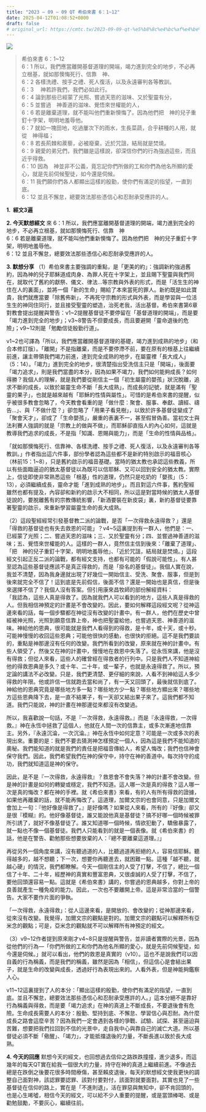 ```yaml
---
title: "2023 – 09 – 09 QT 希伯來書 6：1~12"
date: 2025-04-12T01:08:52+0800
draft: false
# original_url: https://cmtc.tw/2023-09-09-qt-%e5%b8%8c%e4%bc%af%e4%be%86%e6%9b%b8-6%ef%bc%9a112
---
```


![](/images/qt.jpg)
> 希伯來書 6：1\~12  
> 6：1 所以，我們應當離開基督道理的開端，竭力進到完全的地步，不必再立根基，就如那懊悔死行、信靠　神、  
> 6：2 各樣洗禮、按手之禮、死人復活，以及永遠審判各等教訓。  
> 6：3 　神若許我們，我們必如此行。  
> 6：4 論到那些已經蒙了光照、嘗過天恩的滋味、又於聖靈有分，  
> 6：5 並嘗過　神善道的滋味、覺悟來世權能的人，  
> 6：6 若是離棄道理，就不能叫他們重新懊悔了。因為他們把　神的兒子重釘十字架，明明地羞辱他。  
> 6：7 就如一塊田地，吃過屢次下的雨水，生長菜蔬，合乎耕種的人用，就從　神得福；  
> 6：8 若長荊棘和蒺藜，必被廢棄，近於咒詛，結局就是焚燒。  
> 6：9 親愛的弟兄們，我們雖是這樣說，卻深信你們的行為強過這些，而且近乎得救。  
> 6：10 因為　神並非不公義，竟忘記你們所做的工和你們為他名所顯的愛心，就是先前伺候聖徒，如今還是伺候。  
> 6：11 我們願你們各人都顯出這樣的殷勤，使你們有滿足的指望，一直到底。  
> 6：12 並且不懈怠，總要效法那些憑信心和忍耐承受應許的人。

**1.  經文3遍**

**2. 今天默想經文**
來 6：1 所以，我們應當離開基督道理的開端，竭力進到完全的地步，不必再立根基，就如那懊悔死行、信靠　神  
6：6 若是離棄道理，就不能叫他們重新懊悔了。因為他們把　神的兒子重釘十字架，明明地羞辱他。  
6：12 並且不懈怠，總要效法那些憑信心和忍耐承受應許的人。

**3. 默想分享**
（1）希伯來書主要強調的重點，是「更美的約」：強調新約強過舊約，因為神的兒子耶穌道成肉身、為罪人死在十字架上，並且賜下聖靈與我們同在，就取代了舊約的獻祭、儀文、律法…等宗教與外表的形式，而是「活生生的神住在人的裏面」，並將一個「新的生命」賜給了本來當死的罪人。新約既是如此寶貴，我們就應當要「除舊佈新」，不再死守宗教的形式與外表，而是學習與一位活生生的神同住同行，並且接受聖靈的塑造，治死老我，活出基督。希伯來書第6章對教會提出提醒與警告：v1\~2提醒基督徒不要停留在「基督道理的開端」，而是要「竭力進到完全的地步」；v3\~8警告不但要成長，而且要避開「靈命退後的危險」；v9\~12則是「勉勵信徒殷勤行道」。

v1\~2也可譯為「所以，我們應當離開基督道理的基礎，竭力進到成熟的地步」（和合本修訂版）。「離開」不是指離棄，而是不要停滯不前，要在原有的根基上往繼續前進，讓主帶領我們竭力前進，達到完全成熟的地步，在屬靈裡「長大成人」（5：14）。「竭力」進到完全的地步，很清楚指出受洗信主只是「開端」，後面要「竭力追求」，則是我們當盡的本分，因為如果不竭力，我們如何能夠成長？如何得勝？我個人的理解，就是我們要從剛信主一個「初生屬靈的嬰孩」狀況脫離，追求不斷的成長，以致於屬靈生命不斷「長大成熟」，而成長的記號，就是滿有「聖靈的果子」，也就是越來越有「耶穌的性情與屬性」。可惜的是希伯來書的提醒，似乎被很多教會忽略了，今天教會看重的是「做什麼：聚會、服事、奉獻、讀經、禱告…」、與「不做什麼？」卻忽略了「用果子看見樹」，以致於許多基督徒變成了「聚會天才」，卻成了「生命嬰孩」，嚴重的表裏不一，甚至假冒偽善。當初文士與法利賽人強調的就是「宗教上的做與不做」，而耶穌卻直指人的內心如何，這就是教導我們追求的成長，不是指「知識、恩賜與能力」，而是「生命的性情與品格」。

「就如那懊悔死行、信靠神、各樣洗禮、按手之禮、死人復活，以及永遠審判各等教訓。」作者指出這六件事，部份學者認為這些都不是新約特別啟示的福音核心（林前15：1\~8），只是舊約啟示的福音基礎。當時的猶太教也承認這些教義，所以有些面臨逼迫的猶太基督徒以為既可以信耶穌、又可以回到安全的猶太教。實際上，信徒即使非常熟悉這些「根基」性的道理，仍然只是吃奶的「嬰孩」（5：13），必須繼續成長，靈命才能「進到成熟的地步」。而且對這六件事，舊約聖經雖然也都有提及，內容卻和新約的啟示大不相同，所以這是對當時候的猶太人基督徒說的，要脫離舊有的宗教傳統影響，「新酒要裝在新皮袋」裏，新約基督徒要靠著聖靈的啟示，來重新學習屬靈生命的長大成熟。

（2）這段聖經經常引發基督教二派的論戰，是否「一次得救永遠得救？」還是「得救的基督徒也有失去救恩的可能」？v4\~5這裏提到有一群人，他們是：一、已經蒙了光照；二、嘗過天恩的滋味；三、又於聖靈有分；四、並嘗過神善道的滋味；五、覺悟來世權能的人。這樣的一群人，竟然信主信到後來：「離棄了道理」、「把　神的兒子重釘十字架，明明地羞辱他」、「近於咒詛，結局就是焚燒。」這段經文引起正反二派的論戰，都有經文支持，也都有可能的「假說可能性」。有人甚至認為這些基督徒應該不是真正得救的，而是「掛名的基督徒」。我個人實在說，我並不清楚，因為我身邊就出現了好幾位一開始信主、受洗、聚會、服事，但是到後來就完全不信了！這到底是先前假信，後面不信？還是一開始也是真信，但是後來選擇不信了？我個人沒有答案。但引用康來昌牧師的部份解經資料：  
「我認為，這些人真是得救了。因為就我們人可以看到的地方，這些人真是得救的人。但我相信神預定的計畫是不會改變的。因此，要如何解釋這段經文呢？從神這邊來看的話，每一個步驟都在神從沒有改變的計畫中。有一群人，他們在歷史中曾經被神光照，光照到願意信靠上帝，神也把聖靈給他，也嘗過天恩、神善道的滋味。神給他的恩典，很可能就是我們人看得到的得救，是十年，或十天，或十秒。可能神慢慢的收回這些恩典；可能他很快的感動，也很快的拒絕。這不是我們要談的，重點是神那邊沒有任何的改變。我們所看到的改變，原來就在神的計畫中。有些人領受了，然後又在神的計畫中，慢慢地在救恩中失落了。從永恆來講，他是沒有得救；但從人來看，這些人的確曾經在得救者的行列中。只是我們人不知道神給他的得救恩典是多久？或十年、二十年，或一輩子，也就是永遠得救了。所以，預定論的講法不必改變。只是，我們更清楚、更仔細的來說，人看不到神給這人多少得救的年限。他或許信一信就跑去當和尚了，有一天又回頭了，最後就信到底了。神給他的恩典究竟是哪些地方多一點？哪些地方少一點？哪些地方顯出來？哪些地方這些恩典降下去，是一直不結果子，有一天卻又結出果子來了。這我們都不知道。我們只能說，神的計畫在神那邊從來都沒有改變過。

所以，我喜歡說一句話，不是『一次得救，永遠得救。』而是『永遠得救，一次得救。』神在永恆中拯救了這個人，他就在人間一次的信靠主，或多次漸進地信靠主。另外，『永遠沉淪，一次沉淪。』神在永恆中如何定意？可能是一次或多次的表現出來。重要的是：我們不要去猜測神怎樣預定一個人，因為這是我們不能知道的奧秘。我們能知道的就是我們的責任是把福音傳給人，希望人悔改；我們也信神會保守我們。因此，我們希望我們在神的保守中，持守在神的善道中。每次持守的成功，我們就知道這是神的保守。

因此，是不是『一次得救，永遠得救』？救恩會不會失落？神的計畫不會改變。但是神的計畫是如何的轉變或穩定，我們不知道。這人哪一次是真的得救？這人哪一次是真的悔改？都在神的手裡。就《希伯來書》來看，有的人有所有得救的證據，如果他再離棄的話，就不能再悔改了。這道理，加爾文宗的也會同意，只是加爾文會加上一句：『他好像是得救了。』是好像嗎？如果從人來看，所有的『好像』卻又是很『模糊』的。他好像基督徒，誰又能說他真是基督徒？搞不好哪一個時候被罪所引誘了，就好不像基督徒了。誰又知道哪一個時候，情欲犯動了，驕傲暴露了，就一點也不像一個基督徒。我們人只能看到的就是一個表像。就《希伯來書》的話，他是在警告、勸勉那些想要放棄的人：『總不要離棄這道理。』」

再從另外一個角度來講，沒有聽過道的人，比聽過道再拒絕的人，容易信耶穌。聽得越多的，越不想聽；下一次，想要你再聽進去，就困難一點。這種「越不聽，就越心硬」的情況，我們都瞭解。今天一個剛信主的人受了打擊，不信了，總比一個信了十年、二十年，經歷神的真實和豐富恩典，又很虔誠的人受了打擊，不信了，要他回頭還容易一點。這就是《希伯來書》講的，你嘗過的恩典越多，你對上帝的良善就產生一種免疫的能力。因此，一次也不要離開上帝。這是非常洽當的一個警告。大家不要作片面的爭執。

「一次得救，永遠得救」：從人這邊來看，是開放的、會改變的；從神那邊來看，從來沒有改變。我覺得，加爾文宗的觀點是對的。加爾文宗的觀點可以解釋所有亞米念的觀點；可是，亞米念的觀點就不可以解釋所有神預定的經文。

（3）v9\~12作者提到原來剛才v4\~8只是提醒與警告，並非讀者實際的光景，因為從他們的行為—「你們所做的工和你們為他名所顯的愛心，就是先前伺候聖徒，如今還是伺候。」就可以看出，他們的救恩是真實的（v10）。這也不是說我們可以因自義的行為稱義，而是我們的稱義，雖然是因為「相信」，但這信心是會結出果子，就是生命的改變與成長，透過好行為表現出來的。人看外表，但是神能夠鑑察人心。

v11\~12這裏提到了人的本分：「顯出這樣的殷勤，使你們有滿足的指望，一直到底。並且不懈怠，總要效法那些憑信心和忍耐承受應許的人。」這本分絕不是靠好行為稱義與得救，而是要「竭力追求」在神的真道上不斷成長，不要退後會有危險。生命成長需要人的本分：殷勤、堅持到底、不懈怠、學習信心與忍耐。為什麼成長之路會這麼辛苦？因為我們一定會遇到各樣的爭戰、試驗、試探、甚至逼迫與苦難，想要把我們拉回到不信的光景中，走自我中心與靠自己的滅亡大道。所以基督徒必須不斷「儆醒」、「竭力」，才能抵擋退後的力量，不斷長進以致於長大成熟。

**4. 今天的回應**
默想今天的經文，也回想過去信仰之路跌跌撞撞，進少退多，而這幾年的每天QT實在給我一個很大的力量，持守在神的真道上繼續前進。不像過去總是在跌倒之後要花很多時間療傷，甚至賴皮退後，每天的默想經文使我更快的調整自己面對神，該認罪要認罪、該對付要對付，該面對就要面對。其實也見了一些基督徒在信仰的路上，實在是「不進則退」，活在罪惡與無知中，卻不肯回頭的，也是心生唏噓，相信今天的經文，可以給不少人重要的提醒，或是當頭棒喝、或是勸勉鼓勵，不要灰心，繼續往前。
